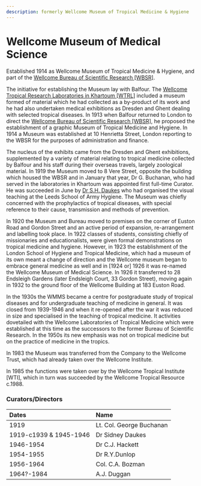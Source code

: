 ```yaml
---
description: formerly Wellcome Museum of Tropical Medicine & Hygiene
---
```


# Wellcome Museum of Medical Science

Established 1914 as Wellcome Museum of Tropical Medicine & Hygiene, and part of the [Wellcome Bureau of Scientific Research \[WBSR\]](https://docs.wellcomecollection.org/transcribe-wellcome/v/drafts/research/organisations/wbsr).

The initiative for establishing the Museum lay with Balfour. The [Wellcome Tropical Research Laboratories in Khartoum \[WTRL\]](https://docs.wellcomecollection.org/transcribe-wellcome/v/drafts/research/organisations/wtrl) included a museum formed of material which he had collected as a by-product of its work and he had also undertaken medical exhibitions as Dresden and Ghent dealing with selected tropical diseases. In 1913 when Balfour returned to London to direct the [Wellcome Bureau of Scientific Research \[WBSR\]](https://docs.wellcomecollection.org/transcribe-wellcome/v/drafts/research/organisations/wbsr), he proposed the establishment of a graphic Museum of Tropical Medicine and Hygiene. In 1914 a Museum was established at 10 Henrietta Street, London reporting to the WBSR for the purposes of administration and finance.

The nucleus of the exhibits came from the Dresden and Ghent exhibitions, supplemented by a variety of material relating to tropical medicine collected by Balfour and his staff during their overseas travels, largely zoological material. In 1919 the Museum moved to 8 Vere Street, opposite the building which housed the WBSR and in January that year, Dr G. Buchanan, who had served in the laboratories in Khartoum was appointed first full-time Curator. He was succeeded in June by [Dr S.H. Daukes](https://docs.wellcomecollection.org/transcribe-wellcome/v/drafts/research/people/alphabetical/daukes-sh) who had organised the visual teaching at the Leeds School of Army Hygiene. The Museum was chiefly concerned with the prophylactics of tropical diseases, with special reference to their cause, transmission and methods of prevention.

In 1920 the Museum and Bureau moved to premises on the corner of Euston Road and Gordon Street and an active period of expansion, re-arrangement and labelling took place. In 1922 classes of students, consisting chiefly of missionaries and educationalists, were given formal demonstrations on tropical medicine and hygiene. However, in 1923 the establishment of the London School of Hygiene and Tropical Medicine, which had a museum of its own meant a change of direction and the Wellcome museum began to embrace general medicine as well and in \[1924 or\] 1926 it was re-named the Wellcome Museum of Medical Science. In 1926 it transferred to 28 Endsleigh Gardens \(later Endsleigh Court, 33 Gordon Street\), moving again in 1932 to the ground floor of the Wellcome Building at 183 Euston Road.

In the 1930s the WMMS became a centre for postgraduate study of tropical diseases and for undergraduate teaching of medicine in general. It was closed from 1939-1946 and when it re-opened after the war it was reduced in size and specialised in the teaching of tropical medicine. It activities dovetailed with the Wellcome Laboratories of Tropical Medicine which were established at this time as the successors to the former Bureau of Scientific Research. In the 1950s its new emphasis was not on tropical medicine but on the practice of medicine in the tropics.

In 1983 the Museum was transferred from the Company to the Wellcome Trust, which had already taken over the Wellcome Institute.

In 1985 the functions were taken over by the Wellcome Tropical Institute \[WTI\], which in turn was succeeded by the Wellcome Tropical Resource c.1988.

### Curators/Directors 

| Dates | Name |
| :--- | :--- |
| 1919 | Lt. Col. George Buchanan |
| 1919-c1939 & 1945-1946 | Dr Sidney Daukes |
| 1946-1954 | Dr C.J. Hackett |
| 1954-1955 | Dr R.Y.Dunlop |
| 1956-1964 | Col. C.A. Bozman |
| 1964?-1984 | A.J. Duggan |



